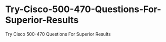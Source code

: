 # Try-Cisco-500-470-Questions-For-Superior-Results
Try Cisco 500-470 Questions For Superior Results
